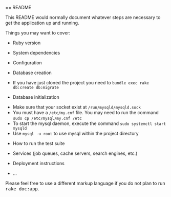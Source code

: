 == README

This README would normally document whatever steps are necessary to get the
application up and running.

Things you may want to cover:

* Ruby version

* System dependencies

* Configuration

* Database creation
- If you have just cloned the project you need to `bundle exec rake db:create db:migrate`

* Database initialization
- Make sure that your socket exist at `/run/mysqld/mysqld.sock`
- You must have a `/etc/my.cnf` file. You may need to run the command `sudo cp /etc/mysql/my.cnf /etc`
- To start the mysql daemon, execute the command `sudo systemctl start mysqld`
- Use `mysql -u root` to use mysql within the project directory


* How to run the test suite

* Services (job queues, cache servers, search engines, etc.)

* Deployment instructions

* ...


Please feel free to use a different markup language if you do not plan to run
<tt>rake doc:app</tt>.
